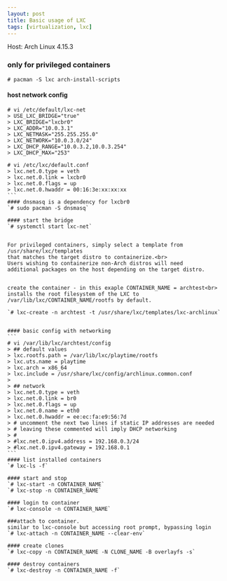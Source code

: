 ```yaml
---
layout: post
title: Basic usage of LXC
tags: [virtualization, lxc]
---
```


Host: Arch Linux 4.15.3

### only for privileged containers

`# pacman -S lxc arch-install-scripts`

#### host network config
````
# vi /etc/default/lxc-net
> USE_LXC_BRIDGE="true"
> LXC_BRIDGE="lxcbr0"
> LXC_ADDR="10.0.3.1"
> LXC_NETMASK="255.255.255.0"
> LXC_NETWORK="10.0.3.0/24"
> LXC_DHCP_RANGE="10.0.3.2,10.0.3.254"
> LXC_DHCP_MAX="253"

# vi /etc/lxc/default.conf
> lxc.net.0.type = veth
> lxc.net.0.link = lxcbr0
> lxc.net.0.flags = up
> lxc.net.0.hwaddr = 00:16:3e:xx:xx:xx
```
#### dnsmasq is a dependency for lxcbr0
`# sudo pacman -S dnsmasq`

#### start the bridge
`# systemctl start lxc-net`


For privileged containers, simply select a template from /usr/share/lxc/templates 
that matches the target distro to containerize.<br>
Users wishing to containerize non-Arch distros will need 
additional packages on the host depending on the target distro.


create the container - in this exaple CONTAINER_NAME = archtest<br>
installs the root filesystem of the LXC to /var/lib/lxc/CONTAINER_NAME/rootfs by default.

`# lxc-create -n archtest -t /usr/share/lxc/templates/lxc-archlinux`


#### basic config with networking
```
# vi /var/lib/lxc/archtest/config
> ## default values
> lxc.rootfs.path = /var/lib/lxc/playtime/rootfs
> lxc.uts.name = playtime
> lxc.arch = x86_64
> lxc.include = /usr/share/lxc/config/archlinux.common.conf
>
> ## network
> lxc.net.0.type = veth
> lxc.net.0.link = br0
> lxc.net.0.flags = up
> lxc.net.0.name = eth0
> lxc.net.0.hwaddr = ee:ec:fa:e9:56:7d
> # uncomment the next two lines if static IP addresses are needed
> # leaving these commented will imply DHCP networking
> #
> #lxc.net.0.ipv4.address = 192.168.0.3/24
> #lxc.net.0.ipv4.gateway = 192.168.0.1
```
#### list installed containers
`# lxc-ls -f`

#### start and stop
`# lxc-start -n CONTAINER_NAME`
`# lxc-stop -n CONTAINER_NAME`

#### login to container
`# lxc-console -n CONTAINER_NAME`

###attach to container. 
similar to lxc-console but accessing root prompt, bypassing login
`# lxc-attach -n CONTAINER_NAME --clear-env`

#### create clones
`# lxc-copy -n CONTAINER_NAME -N CLONE_NAME -B overlayfs -s`

#### destroy containers
`# lxc-destroy -n CONTAINER_NAME -f`
